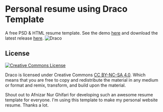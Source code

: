 # Personal resume using Draco Template
A free PSD & HTML resume template.
See the demo [here](http://draco.afnizarnur.com/) and download the latest release [here](https://github.com/afnizarnur/draco/releases).
![Draco](https://cloud.githubusercontent.com/assets/4648648/26038614/72fe3772-3936-11e7-8f88-3781aea67bdc.png)

## License
<a rel="license" href="https://creativecommons.org/licenses/by-nc-sa/4.0/"><img alt="Creative Commons License" style="border-width:0" src="https://i.creativecommons.org/l/by-nc-sa/4.0/88x31.png" /></a><br />

Draco is licensed under Creative Commons [CC BY-NC-SA 4.0](https://creativecommons.org/licenses/by-nc-sa/4.0/). Which means that you are free to copy and redistribute the material in any medium or format and remix, transform, and build upon the material.

Shout out to Afnizar Nur Ghifari for developing such an awesome resume template for everyone. I'm using this template to make my personal website resume. Thanks a lot.
